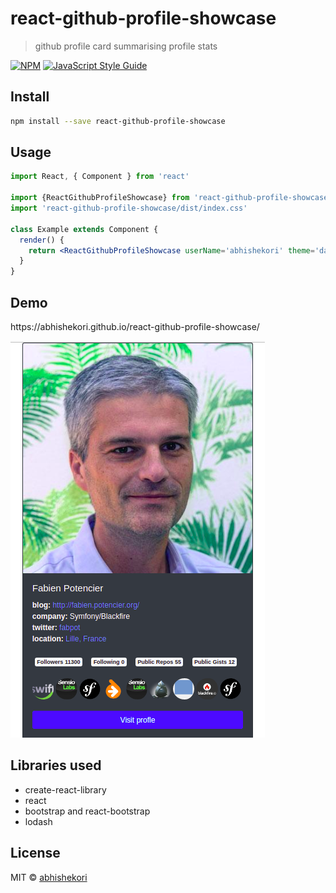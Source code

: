 # react-github-profile-showcase

> github profile card summarising profile stats

[![NPM](https://img.shields.io/npm/v/react-github-profile-showcase.svg)](https://www.npmjs.com/package/react-github-profile-showcase) [![JavaScript Style Guide](https://img.shields.io/badge/code_style-standard-brightgreen.svg)](https://standardjs.com)

## Install

```bash
npm install --save react-github-profile-showcase
```

## Usage

```jsx
import React, { Component } from 'react'

import {ReactGithubProfileShowcase} from 'react-github-profile-showcase'
import 'react-github-profile-showcase/dist/index.css'

class Example extends Component {
  render() {
    return <ReactGithubProfileShowcase userName='abhishekori' theme='dark' />
  }
}
```

## Demo
<p>https://abhishekori.github.io/react-github-profile-showcase/</p>
<img src='./example/public/react-github-profile-eg.png'>

## Libraries used
* create-react-library
* react
* bootstrap and react-bootstrap
* lodash
## License

MIT © [abhishekori](https://github.com/abhishekori)
